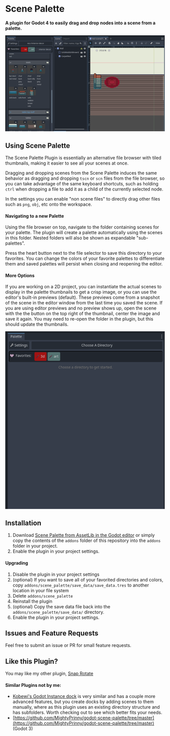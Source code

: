 #  Scene Palette

**A plugin for Godot 4 to easily drag and drop nodes into a scene from a palette.**

![gif of basic usage](/gifs/basic-use.gif)


## Using Scene Palette
The Scene Palette Plugin is essentially an alternative file browser with tiled
thumbnails, making it easier to see all your scenes at once.

Dragging and dropping scenes from the Scene Palette induces the same behavior
as dragging and dropping `tscn` or `scn` files from the file browser, so you can take
advantage of the same keyboard shortcuts, such as holding `ctrl` when dropping
a file to add it as a child of the currently selected node.

In the settings you can enable "non scene files" to directly drag other files such as `png`, `obj`, etc onto the workspace.

#### Navigating to a new Palette
Using the file browser on top, navigate to the folder containing scenes for
your palette. The plugin will create a palette automatically using the scenes
in this folder. Nested folders will also be shown as expandable "sub-palettes". 

Press the heart button next to the file selector to save this directory to your
favorites. You can change the colors of your favorite palettes to differentiate
them and saved palettes will persist when closing and reopening the editor.


#### More Options
If you are working on a 2D project, you can instantiate the actual scenes to display in the palette thumbnails to get a crisp image, or you can use the editor's built-in previews (default). These previews come from a snapshot of the scene in the editor window from the last time you saved the scene. If you are using editor previews and no preview shows up, open the scene with the the button on the top right of the thumbnail, center the image and save it again. You may need to re-open the folder in the plugin, but this should update the thumbnails.

![gif of basic usage](/gifs/and-more-opt.gif)


## Installation
1. Download [Scene Palette from AssetLib in the Godot editor](https://godotengine.org/asset-library/asset/3074) or simply copy the contents of the `addons` folder of this repository into the `addons` folder in your project.
2. Enable the plugin in your project settings.
#### Upgrading
1. Disable the plugin in your project settings
2. (optional) If you want to save all of your favorited directories and colors, copy `addons/scene_palette/save_data/save_data.tres` to another location in your file system
3. Delete `addons/scene_palette`
4. Reinstall the plugin
5. (optional) Copy the save data file back into the `addons/scene_palette/save_data/` directory.
6. Enable the plugin in your project settings.


## Issues and Feature Requests
Feel free to submit an issue or PR for small feature requests.

## Like this Plugin?
You may like my other plugin, [Snap Rotate](https://github.com/cixil/snap-rotate-godot-plugin/tree/main)

#### Similar Plugins not by me:
- [Kobewi's Godot Instance dock](https://github.com/KoBeWi/Godot-Instance-Dock)
  is very similar and has a couple more advanced features, but you create docks by adding scenes to them manually, where as this plugin uses an existing directory structure and has subfolders. Worth checking out to see which better fits your needs.
- [https://github.com/MightyPrinny/godot-scene-palette/tree/master](https://github.com/MightyPrinny/godot-scene-palette/tree/master) (Godot 3)


